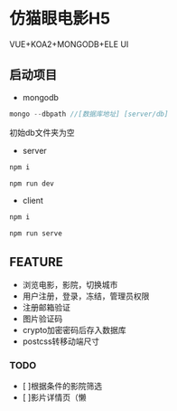 # 仿猫眼电影H5
VUE+KOA2+MONGODB+ELE UI

## 启动项目
- mongodb
```javascript
mongo --dbpath //[数据库地址] [server/db]
```
初始db文件夹为空
- server
```javascript
npm i
```
```javascript
npm run dev
```

- client
```javascript
npm i 
```

```javascript
npm run serve
```


## FEATURE
- 浏览电影，影院，切换城市
- 用户注册，登录，冻结，管理员权限
- 注册邮箱验证
- 图片验证码
- crypto加密密码后存入数据库
- postcss转移动端尺寸

### TODO
- [ ]根据条件的影院筛选
- [ ]影片详情页（懒
